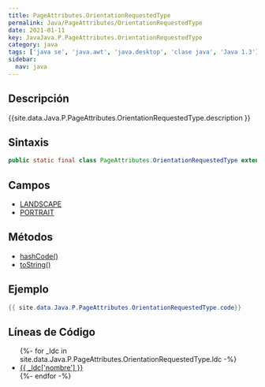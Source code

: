 ```yaml
---
title: PageAttributes.OrientationRequestedType
permalink: Java/PageAttributes/OrientationRequestedType
date: 2021-01-11
key: JavaJava.P.PageAttributes.OrientationRequestedType
category: java
tags: ['java se', 'java.awt', 'java.desktop', 'clase java', 'Java 1.3']
sidebar: 
  nav: java
---
```


## Descripción
{{site.data.Java.P.PageAttributes.OrientationRequestedType.description }}

## Sintaxis
~~~java
public static final class PageAttributes.OrientationRequestedType extends Object
~~~

## Campos
* [LANDSCAPE](/Java/PageAttributes/OrientationRequestedType/LANDSCAPE)
* [PORTRAIT](/Java/PageAttributes/OrientationRequestedType/PORTRAIT)

## Métodos
* [hashCode()](/Java/PageAttributes/OrientationRequestedType/hashCode)
* [toString()](/Java/PageAttributes/OrientationRequestedType/toString)

## Ejemplo
~~~java
{{ site.data.Java.P.PageAttributes.OrientationRequestedType.code}}
~~~

## Líneas de Código
<ul>
{%- for _ldc in site.data.Java.P.PageAttributes.OrientationRequestedType.ldc -%}
   <li>
       <a href="{{_ldc['url'] }}">{{ _ldc['nombre'] }}</a>
   </li>
{%- endfor -%}
</ul>
